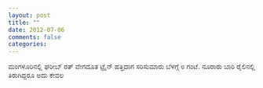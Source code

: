```yaml
---
layout: post
title: ""
date: 2012-07-06
comments: false
categories: 
---
```



ಮಂಗಳೂರಿನಲ್ಲಿ ಘರೀಬ್ ರತ್ ವೇಗದೂತ ಟ್ರೈನ್ ಹತ್ತಿದಾಗ ಸರಿಸುಮಾರು ಬೆಳಗ್ಗೆ ೮ ಗಂಟೆ.  ನೂರಾರು ಬಾರಿ ರೈಲಿನಲ್ಲಿ ತಿರುಗಿದ್ದರೂ ಅದು ಕೇವಲ  
